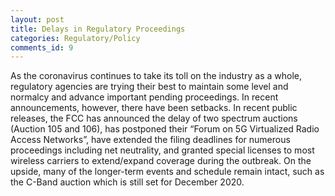 ```yaml
---
layout: post
title: Delays in Regulatory Proceedings
categories: Regulatory/Policy
comments_id: 9
---
```


As the coronavirus continues to take its toll on the industry as a whole, regulatory agencies are trying their best to maintain some level and normalcy and advance important pending proceedings.  In recent announcements, however, there have been setbacks.  In recent public releases, the FCC has announced the delay of two spectrum auctions (Auction 105 and 106), has postponed their “Forum on 5G Virtualized Radio Access Networks”, have extended the filing deadlines for numerous proceedings including net neutrality, and granted special licenses to most wireless carriers to extend/expand coverage during the outbreak.  On the upside, many of the longer-term events and schedule remain intact, such as the C-Band auction which is still set for December 2020.
